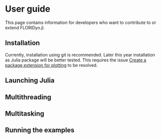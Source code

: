 # User guide

This page contains information for developers who want to contribute to or extend FLORIDyn.jl.

## Installation
Currently, installation using git is recommended. Later this year installation as Julia package will
be better tested. This requires the issue [Create a package extension for plotting](https://github.com/ufechner7/FLORIDyn.jl/issues/39)
to be resolved.

## Launching Julia

## Multithreading

## Multitasking

## Running the examples

